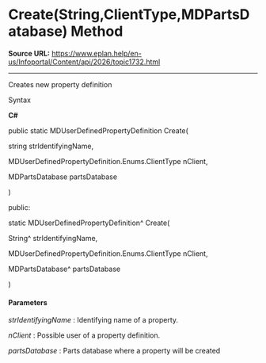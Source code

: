 # Create(String,ClientType,MDPartsDatabase) Method

**Source URL:** https://www.eplan.help/en-us/Infoportal/Content/api/2026/topic1732.html

---

Creates new property definition

Syntax

**C#**



public static MDUserDefinedPropertyDefinition Create( 

   string strIdentifyingName,

   MDUserDefinedPropertyDefinition.Enums.ClientType nClient,

   MDPartsDatabase partsDatabase

)

public:

static MDUserDefinedPropertyDefinition^ Create( 

   String^ strIdentifyingName,

   MDUserDefinedPropertyDefinition.Enums.ClientType nClient,

   MDPartsDatabase^ partsDatabase

)


#### Parameters

*strIdentifyingName*
:   Identifying name of a property.

*nClient*
:   Possible user of a property definition.

*partsDatabase*
:   Parts database where a property will be created

